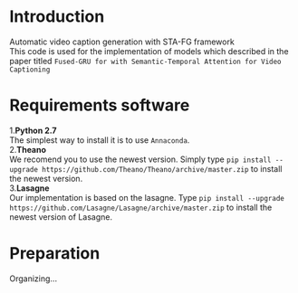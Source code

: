 # Introduction
Automatic video caption generation with STA-FG framework<br>
This code is used for the implementation of models which described in the paper titled `Fused-GRU for with Semantic-Temporal Attention for Video Captioning` 
# Requirements software
1.**Python 2.7**<br>The simplest way to install it is to use `Annaconda`.<br>
2.**Theano** <br> We recomend you to use the newest version. Simply type 
`pip install --upgrade https://github.com/Theano/Theano/archive/master.zip` to install the newest version.<br>
3.**Lasagne** <br> Our implementation is based on the lasagne. Type `pip install --upgrade https://github.com/Lasagne/Lasagne/archive/master.zip` to install the newest version of Lasagne.

# Preparation
Organizing...
